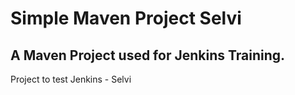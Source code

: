 # Simple Maven Project Selvi

## A Maven Project used for Jenkins Training.

Project to test Jenkins - Selvi
